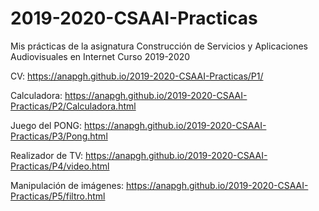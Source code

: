 # 2019-2020-CSAAI-Practicas
Mis prácticas de la asignatura Construcción de Servicios y Aplicaciones Audiovisuales en Internet
Curso 2019-2020  

CV: https://anapgh.github.io/2019-2020-CSAAI-Practicas/P1/

Calculadora: https://anapgh.github.io/2019-2020-CSAAI-Practicas/P2/Calculadora.html

Juego del PONG: https://anapgh.github.io/2019-2020-CSAAI-Practicas/P3/Pong.html

Realizador de TV: https://anapgh.github.io/2019-2020-CSAAI-Practicas/P4/video.html

Manipulación de imágenes: https://anapgh.github.io/2019-2020-CSAAI-Practicas/P5/filtro.html
